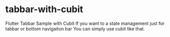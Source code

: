 # tabbar-with-cubit
 Flutter Tabbar Sample with Cubit
If you want to a state management just for tabbar or bottom navigaiton bar
You can simply use cubit like that.
